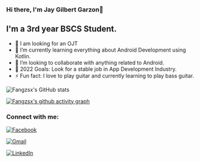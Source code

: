 ### Hi there, I'm Jay Gilbert Garzon👋 

## I'm a 3rd year BSCS Student.
- 🔭 I am looking for an OJT
- 🌱 I’m currently learning everything about Android Development using Kotlin.
- 👯 I’m looking to collaborate with anything related to Android.
- 🥅 2022 Goals: Look for a stable job in App Development Industry.
- ⚡ Fun fact: I love to play guitar and currently learning to play bass guitar.

![Fangzsx's GitHub stats](https://github-readme-stats.vercel.app/api?username=fangzsx&count_private=true&text_color=fff&bg_color=000,090909,131313&title_color=fff&show_icons=true&icon_color=fff)

[![Fangzsx's github activity graph](https://activity-graph.herokuapp.com/graph?username=Fangzsx)](https://github.com/ashutosh00710/github-readme-activity-graph)

### Connect with me:
[![Facebook](https://img.shields.io/badge/facebook-Jay%20Garzon-blue.svg?&style=for-the-badge&logo=facebook)](https://www.facebook.com/jygrzn)

[![Gmail](https://img.shields.io/badge/GMAIL-Jay%20Garzon-red.svg?&style=for-the-badge&logo=gmail)](https://mail.google.com/mail/u/0/?fs=1&to=jygrzn@gmail.com&tf=cm)

[![LinkedIn](https://img.shields.io/badge/LINKEDIN-Jay%20Garzon-blue.svg?&style=for-the-badge&logo=linkedin)](https://www.linkedin.com/in/jay-garzon-b38b2422a)



